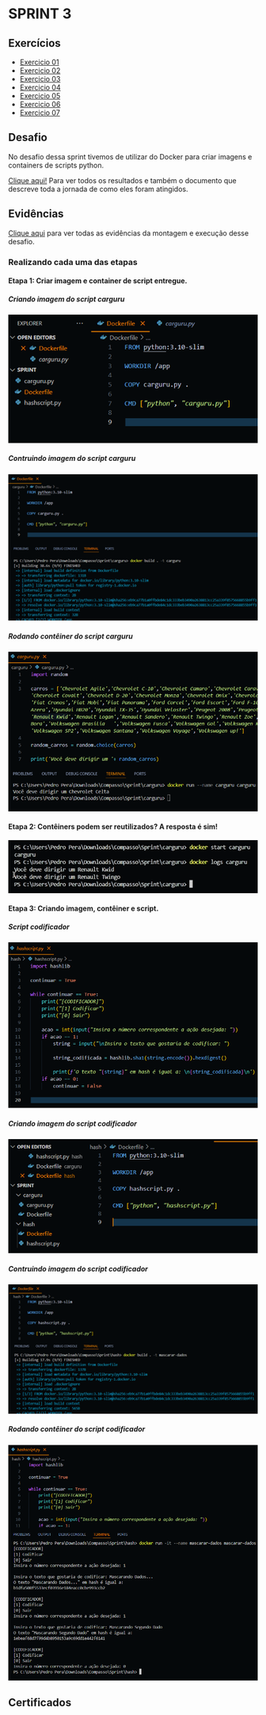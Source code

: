 # SPRINT 3

## Exercícios

- [Exercicio 01](exercicios/ex01.py)
- [Exercicio 02](exercicios/ex02.py)
- [Exercicio 03](exercicios/ex03.py)
- [Exercicio 04](exercicios/ex04.py)
- [Exercicio 05](exercicios/ex05.py)
- [Exercicio 06](exercicios/ex06.py)
- [Exercicio 07](exercicios/ex07.py)


## Desafio
No desafio dessa sprint tivemos de utilizar do Docker para criar imagens e containers de scripts python.

[Clique aqui!](desafio) Para ver todos os resultados e também o documento que descreve toda a jornada de como eles foram atingidos.

## Evidências
[Clique aqui](evidencias) para ver todas as evidências da montagem e execução desse desafio.

### Realizando cada uma das etapas

#### Etapa 1: Criar imagem e container de script entregue.

##### Criando imagem do script carguru
![Criando imagem do script carguru](evidencias/desafio/criando_imagem_carguru.png)

##### Contruindo imagem do script carguru
![Contruindo imagem do script carguru](evidencias/desafio/construindo_imagem_carguru.png)

##### Rodando contêiner do script carguru
![Rodando contêiner do script carguru](evidencias/desafio/rodando_container_carguru.png)

#### Etapa 2: Contêiners podem ser reutilizados? A resposta é sim!

![Reinciando container](evidencias/desafio/reiniciando_container.png)

#### Etapa 3: Criando imagem, contêiner e script.

##### Script codificador
![Script de codificação](evidencias/desafio/script_hash.png)

##### Criando imagem do script codificador
![Criando imagem do script codificador](evidencias/desafio/criando_imagem_hash.png)

##### Contruindo imagem do script codificador
![Contruindo imagem do script codificador](evidencias/desafio/construindo_imagem_hash.png)

##### Rodando contêiner do script codificador
![Rodando contêiner do script codificador](evidencias/desafio/rodando_container_hash.png)


## Certificados

